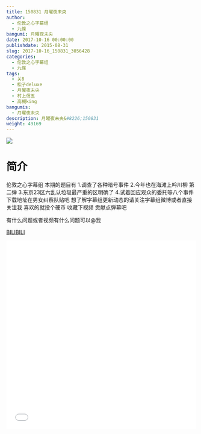 ```yaml
---
title: 150831 月曜夜未央
author: 
  - 伦敦之心字幕组
  - 九條
bangumi: 月曜夜未央
date: 2017-10-16 00:00:00
publishdate: 2015-08-31
slug: 2017-10-16_150831_3056428
categories: 
  - 伦敦之心字幕组
  - 九條
tags: 
  - 关8
  - 松子deluxe
  - 月曜夜未央
  - 村上信五
  - 高槻king
bangumis: 
  - 月曜夜未央
description: 月曜夜未央&#8226;150831
weight: 49169
---
```


![](https://i.imgur.com/jMCsDqk.jpg)

# 简介  
伦敦之心字幕组 本期的题目有 1.调查了各种暗号事件 2.今年也在海滩上吟川柳 第二弹 3.东京23区六乱认垃圾最严重的区明确了 4.试着回应观众的委托等八个事件 下载地址在男女纠察队贴吧 想了解字幕组更新动态的请关注字幕组微博或者直接关注我 喜欢的就投个硬币 收藏下视频 贡献点弹幕吧


有什么问题或者视频有什么问题可以@我

  [BILIBILI](https://www.bilibili.com/video/av3056428/)


  <iframe src="//www.bilibili.com/html/html5player.html?cid=4798033&aid=3056428" width="100%" height="500" frameborder="0" allowfullscreen="allowfullscreen"></iframe>
